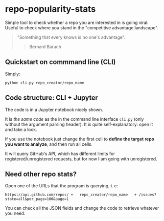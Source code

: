 # repo-popularity-stats

Simple tool to check whether a repo you are interested in is going viral. Useful to check where you stand in the "competitive advantage landscape".

> "Something that every knows is no one's advantage".
> > Bernard Baruch

## Quickstart on commmand line (CLI)

Simply:
```
python cli.py repo_creator/repo_name
```

## Code structure: CLI + Jupyter

The code is in a Jupyter notebook nicely shown.

It is *the same code* as the in the command line interface `cli.py` (only without the argument parsing header). It is quite self-explanatory: open it and take a look. 

If you use the notebook just change the first cell to **define the target repo you want to analyze**, and then run all cells.

It will query GitHub's API, which has different limits for registered/unregistered requests, but for now I am going with unregistered.

## Need other repo stats?

Open one of the URLs that the program is querying, i. e:

```
https://api.github.com/repos/ +   repo_creator/repo_name   + /issues?state=all&per_page=100&page=1
```

You can check all the JSON fields and change the code to retrieve whatever you need.
